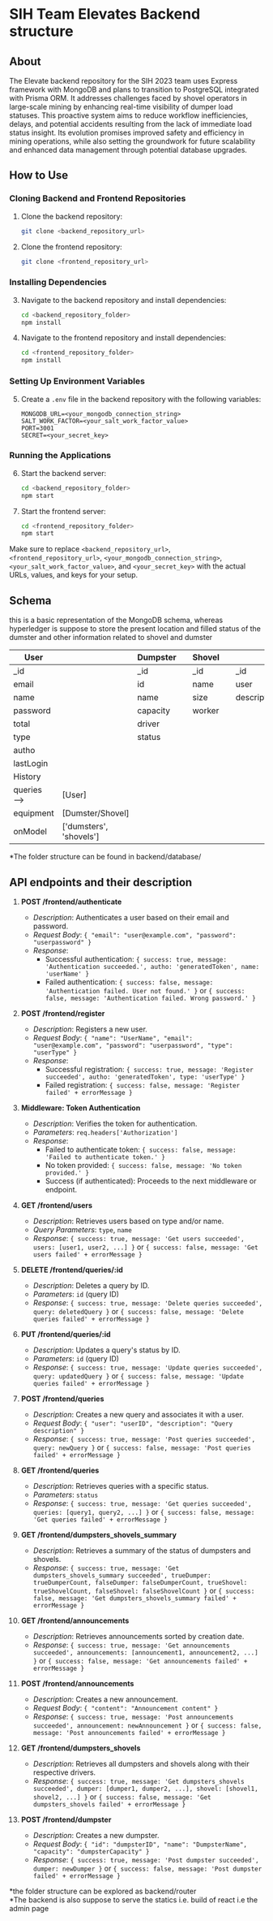 # SIH Team Elevates Backend structure
## About
The Elevate backend repository for the SIH 2023 team uses Express framework with MongoDB and plans to transition to PostgreSQL integrated with Prisma ORM. It addresses challenges faced by shovel operators in large-scale mining by enhancing real-time visibility of dumper load statuses. This proactive system aims to reduce workflow inefficiencies, delays, and potential accidents resulting from the lack of immediate load status insight. Its evolution promises improved safety and efficiency in mining operations, while also setting the groundwork for future scalability and enhanced data management through potential database upgrades.

## How to Use
### Cloning Backend and Frontend Repositories

1. Clone the backend repository:
    ```bash
    git clone <backend_repository_url>
    ```

2. Clone the frontend repository:
    ```bash
    git clone <frontend_repository_url>
    ```

### Installing Dependencies

3. Navigate to the backend repository and install dependencies:
    ```bash
    cd <backend_repository_folder>
    npm install
    ```

4. Navigate to the frontend repository and install dependencies:
    ```bash
    cd <frontend_repository_folder>
    npm install
    ```

### Setting Up Environment Variables

5. Create a `.env` file in the backend repository with the following variables:
    ```dotenv
    MONGODB_URL=<your_mongodb_connection_string>
    SALT_WORK_FACTOR=<your_salt_work_factor_value>
    PORT=3001
    SECRET=<your_secret_key>
    ```

### Running the Applications

6. Start the backend server:
    ```bash
    cd <backend_repository_folder>
    npm start
    ```

7. Start the frontend server:
    ```bash
    cd <frontend_repository_folder>
    npm start
    ```

Make sure to replace `<backend_repository_url>`, `<frontend_repository_url>`, `<your_mongodb_connection_string>`, `<your_salt_work_factor_value>`, and `<your_secret_key>` with the actual URLs, values, and keys for your setup.

## Schema

this is a basic representation of the MongoDB schema, whereas hyperledger is suppose to store the present location and filled status of the dumster and other information related to shovel and dumster

| User        |               | Dumpster    |                 | Shovel   |               | Queries                          | Announcements |
|-------------|---------------|-------------|-----------------|----------|---------------|----------------------------------|---------------|
| _id         |               | _id         |                 | _id      |               | _id                              | _id           |
| email       |               | id          |                 | name     |               | user                             |content        |
| name        |               | name        |                 | size     |               | description/status/response      |createdAt      |
| password    |               | capacity    |                 | worker   |               |                                   |               |
| total       |               | driver      |                 |          |               |                                   |               |
| type        |               | status      |                 |          |               |                                   |               |
| autho       |               |             |                 |          |               |                                   |               |
| lastLogin   |               |             |                 |          |               |                                   |               |
| History     |               |             |                 |          |               |                                   |               |
| queries ⟶   | [User]        |             |                 |          |               |                                   |               |
| equipment   | [Dumster/Shovel] |             |                 |          |               |                                   |               |
| onModel     | ['dumsters', 'shovels'] |             |                 |          |               |                                   |               |


*The folder structure can be found in backend/database/


## API endpoints and their description
1. **POST /frontend/authenticate**
   - *Description*: Authenticates a user based on their email and password.
   - *Request Body*: `{ "email": "user@example.com", "password": "userpassword" }`
   - *Response*:
     - Successful authentication: `{ success: true, message: 'Authentication succeeded.', autho: 'generatedToken', name: 'userName' }`
     - Failed authentication: `{ success: false, message: 'Authentication failed. User not found.' }` or `{ success: false, message: 'Authentication failed. Wrong password.' }`

2. **POST /frontend/register**
   - *Description*: Registers a new user.
   - *Request Body*: `{ "name": "UserName", "email": "user@example.com", "password": "userpassword", "type": "userType" }`
   - *Response*:
     - Successful registration: `{ success: true, message: 'Register succeeded', autho: 'generatedToken', type: 'userType' }`
     - Failed registration: `{ success: false, message: 'Register failed' + errorMessage }`

3. **Middleware: Token Authentication**
   - *Description*: Verifies the token for authentication.
   - *Parameters*: `req.headers['Authorization']`
   - *Response*:
     - Failed to authenticate token: `{ success: false, message: 'Failed to authenticate token.' }`
     - No token provided: `{ success: false, message: 'No token provided.' }`
     - Success (if authenticated): Proceeds to the next middleware or endpoint.

4. **GET /frontend/users**
   - *Description*: Retrieves users based on type and/or name.
   - *Query Parameters*: `type`, `name`
   - *Response*: `{ success: true, message: 'Get users succeeded', users: [user1, user2, ...] }` or `{ success: false, message: 'Get users failed' + errorMessage }`

5. **DELETE /frontend/queries/:id**
   - *Description*: Deletes a query by ID.
   - *Parameters*: `id` (query ID)
   - *Response*: `{ success: true, message: 'Delete queries succeeded', query: deletedQuery }` or `{ success: false, message: 'Delete queries failed' + errorMessage }`

6. **PUT /frontend/queries/:id**
   - *Description*: Updates a query's status by ID.
   - *Parameters*: `id` (query ID)
   - *Response*: `{ success: true, message: 'Update queries succeeded', query: updatedQuery }` or `{ success: false, message: 'Update queries failed' + errorMessage }`

7. **POST /frontend/queries**
   - *Description*: Creates a new query and associates it with a user.
   - *Request Body*: `{ "user": "userID", "description": "Query description" }`
   - *Response*: `{ success: true, message: 'Post queries succeeded', query: newQuery }` or `{ success: false, message: 'Post queries failed' + errorMessage }`

8. **GET /frontend/queries**
   - *Description*: Retrieves queries with a specific status.
   - *Parameters*: `status`
   - *Response*: `{ success: true, message: 'Get queries succeeded', queries: [query1, query2, ...] }` or `{ success: false, message: 'Get queries failed' + errorMessage }`

9. **GET /frontend/dumpsters_shovels_summary**
   - *Description*: Retrieves a summary of the status of dumpsters and shovels.
   - *Response*: `{ success: true, message: 'Get dumpsters_shovels_summary succeeded', trueDumper: trueDumperCount, falseDumper: falseDumperCount, trueShovel: trueShovelCount, falseShovel: falseShovelCount }` or `{ success: false, message: 'Get dumpsters_shovels_summary failed' + errorMessage }`

10. **GET /frontend/announcements**
    - *Description*: Retrieves announcements sorted by creation date.
    - *Response*: `{ success: true, message: 'Get announcements succeeded', announcements: [announcement1, announcement2, ...] }` or `{ success: false, message: 'Get announcements failed' + errorMessage }`

11. **POST /frontend/announcements**
    - *Description*: Creates a new announcement.
    - *Request Body*: `{ "content": "Announcement content" }`
    - *Response*: `{ success: true, message: 'Post announcements succeeded', announcement: newAnnouncement }` or `{ success: false, message: 'Post announcements failed' + errorMessage }`

12. **GET /frontend/dumpsters_shovels**
    - *Description*: Retrieves all dumpsters and shovels along with their respective drivers.
    - *Response*: `{ success: true, message: 'Get dumpsters_shovels succeeded', dumper: [dumper1, dumper2, ...], shovel: [shovel1, shovel2, ...] }` or `{ success: false, message: 'Get dumpsters_shovels failed' + errorMessage }`

13. **POST /frontend/dumpster**
    - *Description*: Creates a new dumpster.
    - *Request Body*: `{ "id": "dumpsterID", "name": "DumpsterName", "capacity": "dumpsterCapacity" }`
    - *Response*: `{ success: true, message: 'Post dumpster succeeded', dumper: newDumper }` or `{ success: false, message: 'Post dumpster failed' + errorMessage }`

*the folder structure can be explored as backend/router  
*The backend is also suppose to serve the statics i.e. build of react i.e the admin page

